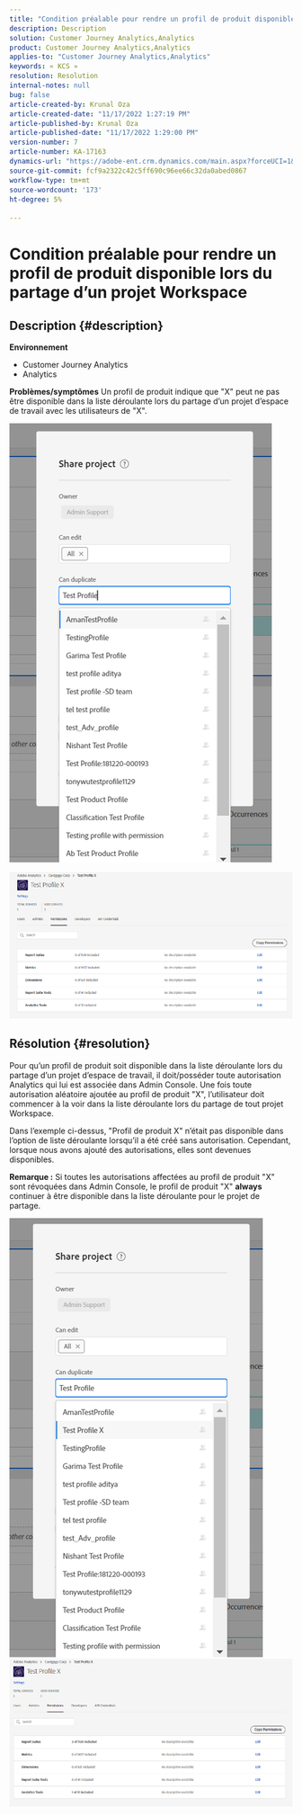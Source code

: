 ```yaml
---
title: "Condition préalable pour rendre un profil de produit disponible lors du partage d’un projet Workspace"
description: Description
solution: Customer Journey Analytics,Analytics
product: Customer Journey Analytics,Analytics
applies-to: "Customer Journey Analytics,Analytics"
keywords: « KCS »
resolution: Resolution
internal-notes: null
bug: false
article-created-by: Krunal Oza
article-created-date: "11/17/2022 1:27:19 PM"
article-published-by: Krunal Oza
article-published-date: "11/17/2022 1:29:00 PM"
version-number: 7
article-number: KA-17163
dynamics-url: "https://adobe-ent.crm.dynamics.com/main.aspx?forceUCI=1&pagetype=entityrecord&etn=knowledgearticle&id=7b352f8e-7b66-ed11-9561-6045bd006149"
source-git-commit: fcf9a2322c42c5ff690c96ee66c32da0abed0867
workflow-type: tm+mt
source-wordcount: '173'
ht-degree: 5%

---
```


# Condition préalable pour rendre un profil de produit disponible lors du partage d’un projet Workspace

## Description {#description}

<b>Environnement</b>
- Customer Journey Analytics
- Analytics



<b>Problèmes/symptômes</b>
Un profil de produit indique que &quot;X&quot; peut ne pas être disponible dans la liste déroulante lors du partage d’un projet d’espace de travail avec les utilisateurs de &quot;X&quot;.



![](assets/___7c352f8e-7b66-ed11-9561-6045bd006149___.png)

![](assets/___7e352f8e-7b66-ed11-9561-6045bd006149___.png)


## Résolution {#resolution}


Pour qu’un profil de produit soit disponible dans la liste déroulante lors du partage d’un projet d’espace de travail, il doit/posséder toute autorisation Analytics qui lui est associée dans Admin Console. Une fois toute autorisation aléatoire ajoutée au profil de produit &quot;X&quot;, l’utilisateur doit commencer à la voir dans la liste déroulante lors du partage de tout projet Workspace.

Dans l’exemple ci-dessus, &quot;Profil de produit X&quot; n’était pas disponible dans l’option de liste déroulante lorsqu’il a été créé sans autorisation. Cependant, lorsque nous avons ajouté des autorisations, elles sont devenues disponibles.

<b>Remarque :</b> Si toutes les autorisations affectées au profil de produit &quot;X&quot; sont révoquées dans Admin Console, le profil de produit &quot;X&quot; <b>always </b>continuer à être disponible dans la liste déroulante pour le projet de partage.

![](assets/30693c56-ceef-eb11-bacb-0022480a5901.png)     ![](assets/c4b23919-ceef-eb11-bacb-0022480a5901.png)
